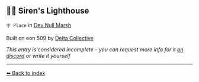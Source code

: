 ## 🧜‍♀️ Siren's Lighthouse

`🪧 Place` in [Dev Null Marsh](https://zeithalt.github.io/r/dev_null_marsh.html)

Built on eon 509 by [Delta Collective](https://zeithalt.github.io/r/delta_collective.html)

_This entry is considered incomplete - you can request more info for it [on discord](<https://discord.com/channels/562910943848169472/1173922660489633802>) or write it yourself_


----------
[⬅️ Back to index](/index.md#c210_s)